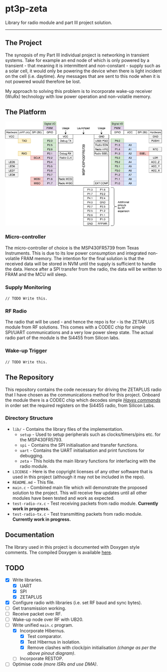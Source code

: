 # pt3p-zeta

Library for radio module and part III project solution.

---

## The Project

The synopsis of my Part III individual project is networking in transient
systems. Take for example an end node of which is only powered by a transient -
that meaning it is intermittent and non-constant - supply such as a solar cell,
it would only be powering the device when there is light incident on the cell
(i.e. daytime). Any messages that are sent to this node when it is not powered
would therefore be lost.

My approach to solving this problem is to incorporate wake-up receiver (WuRx)
technology with low power operation and non-volatile memory.

## The Platform

![Pinout diagram](./pinout.png)

### Micro-controller

The micro-controller of choice is the MSP430FR5739 from Texas Instruments. This
is due to its low power consumption and integrated non-volatile FRAM memory. The
intention for the final solution is that the received data will be stored in NVM
until the supply is sufficient to handle the data. Hence after a SPI transfer
from the radio, the data will be written to FRAM and the MCU will sleep.

### Supply Monitoring

`// TODO Write this.`

### RF Radio

The radio that will be used - and hence the repo is for - is the ZETAPLUS module
from RF solutions. This comes with a CODEC chip for simple SPI/UART
communications and a very low power sleep state. The actual radio part of the
module is the Si4455 from Silicon labs.

### Wake-up Trigger

`// TODO Write this.`

## The Repository

This repository contains the code necessary for driving the ZETAPLUS radio that
I have chosen as the communications method for this project. Onboard the module
there is a CODEC chip which decodes simple
[*Hayes commands*](https://en.wikipedia.org/wiki/Hayes_command_set) in order set
the required registers on the Si4455 radio, from Silicon Labs.

### Directory Structure

* `lib/` - Contains the library files of the implementation.
    * `setup` - Used to setup peripherals such as clocks/timers/pins etc.
      for the MSP430FR5793.
    * `spi` - Contains the SPI initialisation and transfer functions.
    * `uart` - Contains the UART initialisation and print functions for
      debugging.
    * `zeta` - This holds the main library functions for interfacing with the
    radio module.
* `LICENSE` - Here is the copyright licenses of any other software that is used
  in this project (although it may not be included in the repo).
* `README.md` - This file.
* `main.c` - Combined main file which will demonstrate the proposed solution to
  the project. This will receive few updates until all other modules have been
  tested and work as expected.
* `test-radio-rx.c` - Test receiving packets from radio module. **Currently
  work in progress.**
* `test-radio-tx.c` - Test transmitting packets from radio module. **Currently
  work in progress.**

## Documentation

The library used in this project is documented with Doxygen style comments. The
compiled Doxygen is available [here](https://rhthomas.github.io/docs/zeta).

## TODO

- [x] Write libraries.
	- [x] UART
	- [x] SPI
	- [x] ZETAPLUS
- [x] Configure radio with libraries (i.e. set RF baud and sync bytes).
- [ ] Get transmission working.
- [ ] Receive packet over RF.
- [ ] Wake-up node over RF with UB20.
- [ ] Write unified `main.c` program.
	- [x] Incorporate Hibernus.
    	- [x] Test comparator.
    	- [x] Test Hibernus in isolation.
		- [x] Remove clashes with clock/pin initialisation *(change as per the
              above pinout diagram)*.
	- [ ] Incorporate RESTOP.
- [ ] Optimise code *(more ISRs and use DMA)*.
